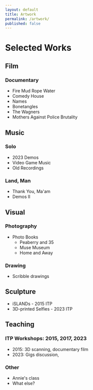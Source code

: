 ```yaml
---
layout: default
title: Artwork
permalink: /artwork/
published: false
---
```

# Selected Works

## Film

### Documentary

- Fire Mud Rope Water
- Comedy House
- Names
- Bonetangles
- The Wagners
- Mothers Against Police Brutality

## Music

### Solo

- 2023 Demos
- Video Game Music
- Old Recordings

### Land, Man

- Thank You, Ma'am
- Demos II

## Visual

### Photography

- Photo Books
    - Peaberry and 35
    - Muse Museum
    - Home and Away

### Drawing

- Scribble drawings

## Sculpture

- iSLANDs - 2015 ITP
- 3D-printed Selfies - 2023 ITP

## Teaching

### ITP Workshops: 2015, 2017, 2023

- 2015: 3D scanning, documentary film
- 2023: Gigs discussion, 

### Other 

- Annie's class
- What else?
